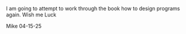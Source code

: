 I am going to attempt to work through the book how to design programs again. Wish me Luck

Mike 04-15-25